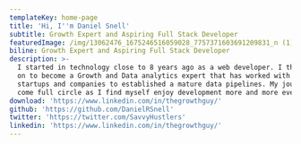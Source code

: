```yaml
---
templateKey: home-page
title: 'Hi, I''m Daniel Snell'
subtitle: Growth Expert and Aspiring Full Stack Developer
featuredImage: /img/13062476_1675246516059028_7757371603691209831_n (1).jpg
biline: Growth Expert and Aspiring Full Stack Developer
description: >-
  I started in technology close to 8 years ago as a web developer. I then moved
  on to become a Growth and Data analytics expert that has worked with various
  startups and companies to established a mature data pipelines. My journey has
  come full circle as I find myself enjoy development more and more everyday.
download: 'https://www.linkedin.com/in/thegrowthguy/'
github: 'https://github.com/DanielRSnell'
twitter: 'https://twitter.com/SavvyHustlers'
linkedin: 'https://www.linkedin.com/in/thegrowthguy/'
---
```


